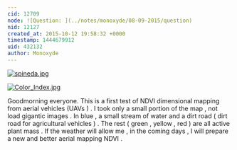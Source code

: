 ```yaml
---
cid: 12709
node: ![Question: ](../notes/monoxyde/08-09-2015/question)
nid: 12127
created_at: 2015-10-12 19:58:32 +0000
timestamp: 1444679912
uid: 432132
author: Monoxyde
---
```


[![spineda.jpg](https://i.publiclab.org/system/images/photos/000/011/923/medium/spineda.jpg)](https://i.publiclab.org/system/images/photos/000/011/923/original/spineda.jpg)



[![Color_Index.jpg](https://i.publiclab.org/system/images/photos/000/011/924/medium/Color_Index.jpg)](https://i.publiclab.org/system/images/photos/000/011/924/original/Color_Index.jpg)

Goodmorning everyone.
This is a first test of NDVI dimensional mapping from aerial vehicles (UAVs ) . I took only a small portion of the map , not load gigantic images . In blue , a small stream of water and a dirt road ( dirt road for agricultural vehicles ) . The rest ( green , yellow , red ) are all active plant mass .
If the weather will allow me , in the coming days , I will prepare a new and better aerial mapping NDVI .



